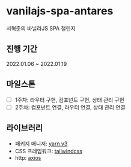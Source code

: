 # vanilajs-spa-antares

서혁준의 바닐라JS SPA 챌린지

## 진행 기간

2022.01.06 ~ 2022.01.19

## 마일스톤

- [ ] 1주차: 라우터 구현, 컴포넌트 구현, 상태 관리 구현
- [ ] 2주차: 컴포넌트 연결, 라우터 연결, 상태 관리 연결

## 라이브러리

- 패키지 매니저: [yarn v3](https://yarnpkg.com/)
- CSS 프레임워크: [tailwindcss](https://tailwindcss.com/)
- http: [axios](https://axios-http.com/)
